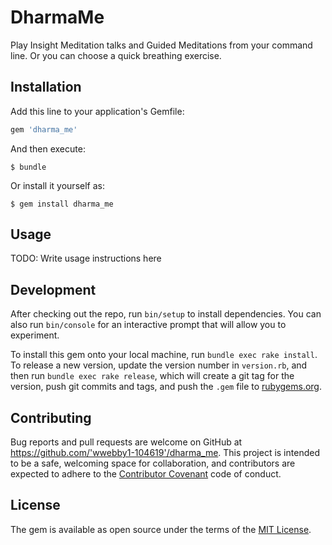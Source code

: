 # DharmaMe

Play Insight Meditation talks and Guided Meditations from your command line. Or you can choose a quick breathing exercise.

## Installation

Add this line to your application's Gemfile:

```ruby
gem 'dharma_me'
```

And then execute:

    $ bundle

Or install it yourself as:

    $ gem install dharma_me

## Usage

TODO: Write usage instructions here

## Development

After checking out the repo, run `bin/setup` to install dependencies. You can also run `bin/console` for an interactive prompt that will allow you to experiment.

To install this gem onto your local machine, run `bundle exec rake install`. To release a new version, update the version number in `version.rb`, and then run `bundle exec rake release`, which will create a git tag for the version, push git commits and tags, and push the `.gem` file to [rubygems.org](https://rubygems.org).

## Contributing

Bug reports and pull requests are welcome on GitHub at https://github.com/'wwebby1-104619'/dharma_me. This project is intended to be a safe, welcoming space for collaboration, and contributors are expected to adhere to the [Contributor Covenant](http://contributor-covenant.org) code of conduct.


## License

The gem is available as open source under the terms of the [MIT License](http://opensource.org/licenses/MIT).
